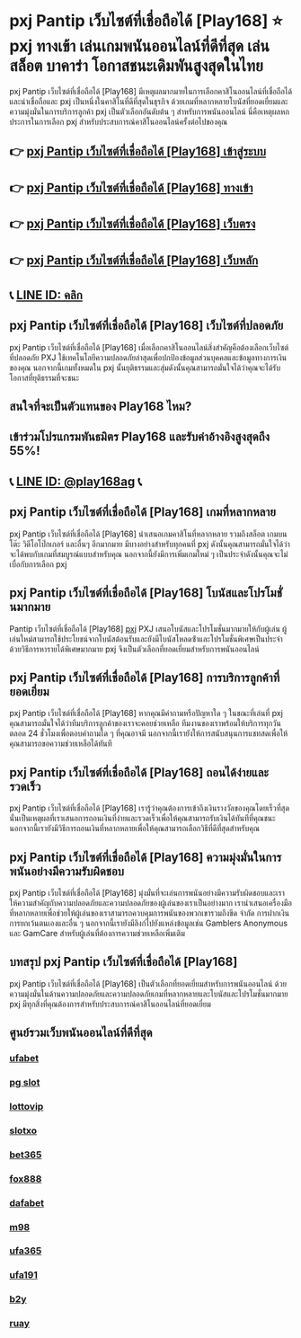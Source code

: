 
# pxj Pantip เว็บไซต์ที่เชื่อถือได้ [Play168] ⭐ pxj ทางเข้า เล่นเกมพนันออนไลน์ที่ดีที่สุด เล่นสล็อต บาคาร่า โอกาสชนะเดิมพันสูงสุดในไทย

pxj Pantip เว็บไซต์ที่เชื่อถือได้ [Play168] มีเหตุผลมากมายในการเลือกคาสิโนออนไลน์ที่เชื่อถือได้และน่าเชื่อถือและ pxj เป็นหนึ่งในคาสิโนที่ดีที่สุดในธุรกิจ ด้วยเกมที่หลากหลายโบนัสที่ยอดเยี่ยมและความมุ่งมั่นในการบริการลูกค้า pxj เป็นตัวเลือกอันดับต้น ๆ สําหรับการพนันออนไลน์ นี่คือเหตุผลหกประการในการเลือก pxj สําหรับประสบการณ์คาสิโนออนไลน์ครั้งต่อไปของคุณ

## 👉 [pxj Pantip เว็บไซต์ที่เชื่อถือได้ [Play168] เข้าสู่ระบบ](https://bit.ly/3TCj9rY)
## 👉 [pxj Pantip เว็บไซต์ที่เชื่อถือได้ [Play168] ทางเข้า](https://bit.ly/3TCj9rY)
## 👉 [pxj Pantip เว็บไซต์ที่เชื่อถือได้ [Play168] เว็บตรง](https://bit.ly/3TCj9rY)
## 👉 [pxj Pantip เว็บไซต์ที่เชื่อถือได้ [Play168] เว็บหลัก](https://bit.ly/3TCj9rY)
## 📞 [LINE ID: คลิก](https://line.me/R/ti/p/@342mcrfd)

## pxj Pantip เว็บไซต์ที่เชื่อถือได้ [Play168] เว็บไซต์ที่ปลอดภัย
pxj Pantip เว็บไซต์ที่เชื่อถือได้ [Play168] เมื่อเลือกคาสิโนออนไลน์สิ่งสําคัญคือต้องเลือกเว็บไซต์ที่ปลอดภัย PXJ ใช้เทคโนโลยีความปลอดภัยล่าสุดเพื่อปกป้องข้อมูลส่วนบุคคลและข้อมูลทางการเงินของคุณ นอกจากนี้เกมทั้งหมดใน pxj นั้นยุติธรรมและสุ่มดังนั้นคุณสามารถมั่นใจได้ว่าคุณจะได้รับโอกาสที่ยุติธรรมที่จะชนะ

## สนใจที่จะเป็นตัวแทนของ Play168 ไหม?
## เข้าร่วมโปรแกรมพันธมิตร Play168 และรับค่าอ้างอิงสูงสุดถึง 55%!
## 📞 [LINE ID: @play168ag](https://bit.ly/3RSGiFl) 📞

## pxj Pantip เว็บไซต์ที่เชื่อถือได้ [Play168] เกมที่หลากหลาย
pxj Pantip เว็บไซต์ที่เชื่อถือได้ [Play168] นําเสนอเกมคาสิโนที่หลากหลาย รวมถึงสล็อต เกมบนโต๊ะ วิดีโอโป๊กเกอร์ และอื่นๆ อีกมากมาย มีบางอย่างสําหรับทุกคนที่ pxj ดังนั้นคุณสามารถมั่นใจได้ว่าจะได้พบกับเกมที่สมบูรณ์แบบสําหรับคุณ นอกจากนี้ยังมีการเพิ่มเกมใหม่ ๆ เป็นประจําดังนั้นคุณจะไม่เบื่อกับการเลือก pxj

## pxj Pantip เว็บไซต์ที่เชื่อถือได้ [Play168] โบนัสและโปรโมชั่นมากมาย
Pantip เว็บไซต์ที่เชื่อถือได้ [Play168] [pxj](https://atom.io/packages/pxj-slot) PXJ เสนอโบนัสและโปรโมชั่นมากมายให้กับผู้เล่น ผู้เล่นใหม่สามารถใช้ประโยชน์จากโบนัสต้อนรับและยังมีโบนัสโหลดซ้ําและโปรโมชั่นพิเศษเป็นประจํา ด้วยวิธีการหารายได้พิเศษมากมาย pxj จึงเป็นตัวเลือกที่ยอดเยี่ยมสําหรับการพนันออนไลน์

## pxj Pantip เว็บไซต์ที่เชื่อถือได้ [Play168] การบริการลูกค้าที่ยอดเยี่ยม
pxj Pantip เว็บไซต์ที่เชื่อถือได้ [Play168] หากคุณมีคําถามหรือปัญหาใด ๆ ในขณะที่เล่นที่ pxj คุณสามารถมั่นใจได้ว่าทีมบริการลูกค้าของเราจะคอยช่วยเหลือ ทีมงานของเราพร้อมให้บริการทุกวันตลอด 24 ชั่วโมงเพื่อตอบคําถามใด ๆ ที่คุณอาจมี นอกจากนี้เรายังให้การสนับสนุนการแชทสดเพื่อให้คุณสามารถขอความช่วยเหลือได้ทันที

## pxj Pantip เว็บไซต์ที่เชื่อถือได้ [Play168] ถอนได้ง่ายและรวดเร็ว
pxj Pantip เว็บไซต์ที่เชื่อถือได้ [Play168] เรารู้ว่าคุณต้องการเข้าถึงเงินรางวัลของคุณโดยเร็วที่สุด นั่นเป็นเหตุผลที่เราเสนอการถอนเงินที่ง่ายและรวดเร็วเพื่อให้คุณสามารถรับเงินได้ทันทีที่คุณชนะ นอกจากนี้เรายังมีวิธีการถอนเงินที่หลากหลายเพื่อให้คุณสามารถเลือกวิธีที่ดีที่สุดสําหรับคุณ

## pxj Pantip เว็บไซต์ที่เชื่อถือได้ [Play168] ความมุ่งมั่นในการพนันอย่างมีความรับผิดชอบ
pxj Pantip เว็บไซต์ที่เชื่อถือได้ [Play168] มุ่งมั่นที่จะเล่นการพนันอย่างมีความรับผิดชอบและเราให้ความสําคัญกับความปลอดภัยและความปลอดภัยของผู้เล่นของเราเป็นอย่างมาก เรานําเสนอเครื่องมือที่หลากหลายเพื่อช่วยให้ผู้เล่นของเราสามารถควบคุมการพนันของพวกเขารวมถึงขีด จํากัด การฝากเงินการยกเว้นตนเองและอื่น ๆ นอกจากนี้เรายังมีลิงก์ไปยังแหล่งข้อมูลเช่น Gamblers Anonymous และ GamCare สําหรับผู้เล่นที่ต้องการความช่วยเหลือเพิ่มเติม

## บทสรุป pxj Pantip เว็บไซต์ที่เชื่อถือได้ [Play168]
pxj Pantip เว็บไซต์ที่เชื่อถือได้ [Play168] เป็นตัวเลือกที่ยอดเยี่ยมสําหรับการพนันออนไลน์ ด้วยความมุ่งมั่นในด้านความปลอดภัยและความปลอดภัยเกมที่หลากหลายและโบนัสและโปรโมชั่นมากมาย pxj มีทุกสิ่งที่คุณต้องการสําหรับประสบการณ์คาสิโนออนไลน์ที่ยอดเยี่ยม

## ศูนย์รวมเว็บพนันออนไลน์ที่ดีที่สุด
### [ufabet](https://atom.io/packages/ufabet)
### [pg slot](https://atom.io/themes/pg%20slot)
### [lottovip](https://atom.io/packages/lottovip)
### [slotxo](https://atom.io/packages/slotxo)
### [bet365](https://atom.io/packages/bet365)
### [fox888](https://atom.io/packages/fox888)
### [dafabet](https://atom.io/packages/dafabet)
### [m98](https://atom.io/packages/m98)
### [ufa365](https://atom.io/packages/ufa365)
### [ufa191](https://atom.io/packages/ufa191)
### [b2y](https://atom.io/packages/b2y)
### [ruay](https://atom.io/themes/ruay)
